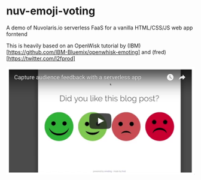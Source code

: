 # nuv-emoji-voting

A demo of Nuvolaris.io serverless FaaS for a vanilla HTML/CSS/JS web app forntend

This is heavily based on an OpenWisk tutorial by (IBM)[https://github.com/IBM-Bluemix/openwhisk-emoting] and (fred)[https://twitter.com/l2fprod]

[![emoting](xdocs/emoting-youtube.png)](https://youtu.be/5btqydWZ8u0 "emoting")
